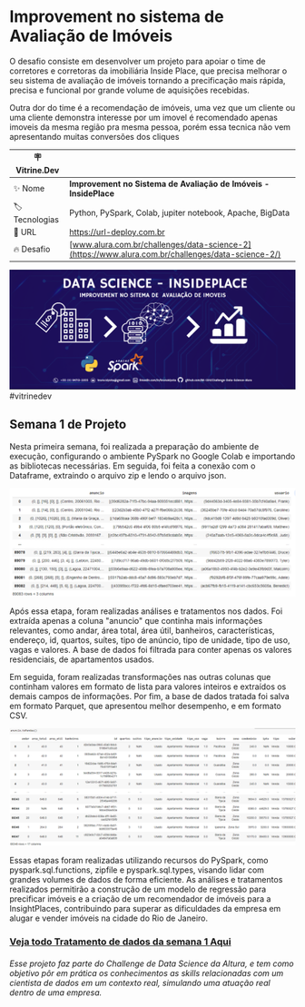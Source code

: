 # Improvement no sistema de Avaliação de Imóveis
O desafio consiste em desenvolver um projeto para apoiar o time de corretores e corretoras da imobiliária Inside Place, que precisa melhorar o seu sistema de avaliação de imóveis tornando a precificação mais rápida, precisa e funcional por grande volume de aquisições recebidas.

Outra dor do time é a recomendação de imóveis, uma vez que um cliente ou uma cliente demonstra interesse por um imovel é recomendado apenas imoveis da mesma região pra mesma pessoa, porém essa tecnica não vem apresentando muitas conversões dos cliques

| :placard: Vitrine.Dev |     |
| -------------  | --- |
| :sparkles: Nome        | **Improvement no Sistema de Avaliação de Imóveis - InsidePlace**
| :label: Tecnologias | Python, PySpark, Colab, jupiter notebook, Apache, BigData
| :rocket: URL         | https://url-deploy.com.br
| :fire: Desafio     | [www.alura.com.br/challenges/data-science-2](https://www.alura.com.br/challenges/data-science-2/)


<!-- Inserir imagem com a #vitrinedev ao final do link -->
![Vitrine](https://github.com/BK-1314/Challenge-Data-Science-Alura/blob/main/Material%20de%20Apoio/Imagens/Vitrine%20Challenge%20Data%20Science%20Alura.png)#vitrinedev


## Semana 1 de Projeto
Nesta primeira semana, foi realizada a preparação do ambiente de execução, configurando o ambiente PySpark no Google Colab e importando as bibliotecas necessárias. Em seguida, foi feita a conexão com o Dataframe, extraindo o arquivo zip e lendo o arquivo json.

![dados_brutos](https://github.com/BK-1314/Challenge-Data-Science-Alura/blob/main/Material%20de%20Apoio/Imagens/base_bruta.png)

Após essa etapa, foram realizadas análises e tratamentos nos dados. Foi extraída apenas a coluna "anuncio" que continha mais informações relevantes, como andar, área total, área útil, banheiros, características, endereço, id, quartos, suítes, tipo de anúncio, tipo de unidade, tipo de uso, vagas e valores. A base de dados foi filtrada para conter apenas os valores residenciais, de apartamentos usados.

Em seguida, foram realizadas transformações nas outras colunas que continham valores em formato de lista para valores inteiros e extraídos os demais campos de informações. Por fim, a base de dados tratada foi salva em formato Parquet, que apresentou melhor desempenho, e em formato CSV.

![dados_tratados](https://github.com/BK-1314/Challenge-Data-Science-Alura/blob/main/Material%20de%20Apoio/Imagens/base_tratada.png)

Essas etapas foram realizadas utilizando recursos do PySpark, como pyspark.sql.functions, zipfile e pyspark.sql.types, visando lidar com grandes volumes de dados de forma eficiente. As análises e tratamentos realizados permitirão a construção de um modelo de regressão para precificar imóveis e a criação de um recomendador de imóveis para a InsightPlaces, contribuindo para superar as dificuldades da empresa em alugar e vender imóveis na cidade do Rio de Janeiro.

### [Veja todo Tratamento de dados da semana 1 Aqui](https://github.com/BK-1314/Challenge-Data-Science-Alura/blob/main/Challenge%20Semana%201/Tratamento_Dados_InsightPlaces.ipynb)


###### Esse projeto faz parte do Challenge de Data Science da Altura, e tem como objetivo pôr em prática os conhecimentos as skills relacionadas com um cientista de dados em um contexto real, simulando uma atuação real dentro de uma empresa.
